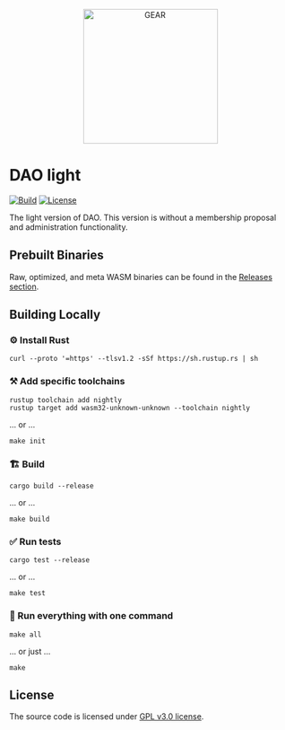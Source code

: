 <p align="center">
  <a href="https://gitpod.io/#https://github.com/gear-dapps/dao-light" target="_blank">
    <img src="https://gitpod.io/button/open-in-gitpod.svg" width="240" alt="GEAR">
  </a>
</p>

# DAO light

[![Build][build_badge]][build_href]
[![License][lic_badge]][lic_href]

[build_badge]: https://github.com/gear-dapps/dao-light/workflows/Build/badge.svg
[build_href]: https://github.com/gear-dapps/dao-light/actions/workflows/build.yml

[lic_badge]: https://img.shields.io/badge/License-GPL%203.0-success
[lic_href]: https://github.com/gear-dapps/dao-light/blob/master/LICENSE

The light version of DAO. This version is without a membership proposal and administration functionality.

## Prebuilt Binaries

Raw, optimized, and meta WASM binaries can be found in the [Releases section](https://github.com/gear-dapps/dao-light/releases/tag/build).

## Building Locally

### ⚙️ Install Rust

```shell
curl --proto '=https' --tlsv1.2 -sSf https://sh.rustup.rs | sh
```

### ⚒️ Add specific toolchains

```shell
rustup toolchain add nightly
rustup target add wasm32-unknown-unknown --toolchain nightly
```

... or ...

```shell
make init
```

### 🏗️ Build

```shell
cargo build --release
```

... or ...

```shell
make build
```

### ✅ Run tests

```shell
cargo test --release
```

... or ...

```shell
make test
```

### 🚀 Run everything with one command

```shell
make all
```

... or just ...

```shell
make
```

## License

The source code is licensed under [GPL v3.0 license](LICENSE).
